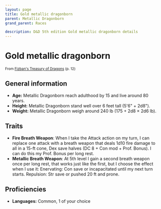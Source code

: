 ```yaml
---
layout: page
title: Gold metallic dragonborn
parent: Metallic Dragonborn
grand_parent: Races

description: D&D 5th edition Gold metallic dragonborn details
---
```


# Gold metallic dragonborn

<small>From <a target="_blank" href="https://dnd.wizards.com/products/treasury-dragons">Fizban's Treasury of Dragons</a> (p. 12)</small>


## General information

- **Age:** Metallic Dragonborn reach adulthood by 15 and live around 80 years.
- **Height:** Metallic Dragonborn stand well over 6 feet tall (5'6" + 2d8").
- **Weight:** Metallic Dragonborn weigh around 240 lb (175 + 2d8 × 2d6 lb).

## Traits

- **Fire Breath Weapon**: When I take the Attack action on my turn, I can replace one attack with a breath weapon that deals 1d10 fire damage to all in a 15-ft cone, Dex save halves (DC 8 + Con mod + Prof. Bonus). I can do this my Prof. Bonus per long rest.
- **Metallic Breath Weapon**: At 5th level I gain a second breath weapon once per long rest, that works just like the first, but I choose the effect when I use it: Enervating: Con save or incapacitated until my next turn starts. Repulsion: Str save or pushed 20 ft and prone.

## Proficiencies

- **Languages:** Common, 1 of your choice